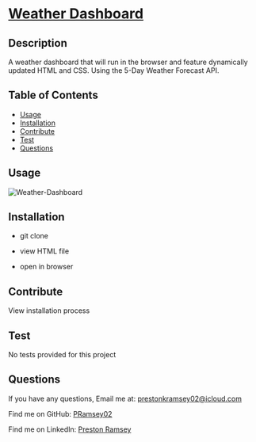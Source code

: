 #  [Weather Dashboard](https://pramsey02.github.io/Weather-Dashboard/)
  
## Description
A weather dashboard that will run in the browser and feature dynamically updated HTML and CSS. Using the 5-Day Weather Forecast API.

## Table of Contents
- [Usage](#usage)
- [Installation](#installation)
- [Contribute](#contribute)
- [Test](#test)
- [Questions](#questions)

## Usage
![Weather-Dashboard](https://user-images.githubusercontent.com/113738082/207966722-e0eca7ca-e294-451c-8fe7-399082d9ffce.png)
 
## Installation
- git clone

- view HTML file

- open in browser

## Contribute
View installation process

## Test
No tests provided for this project

## Questions
If you have any questions, Email me at: prestonkramsey02@icloud.com 
  
Find me on GitHub: [PRamsey02](https://github.com/PRamsey02)   

Find me on LinkedIn: [Preston Ramsey](https://www.linkedin.com/in/preston-ramsey-354ab5244/)
